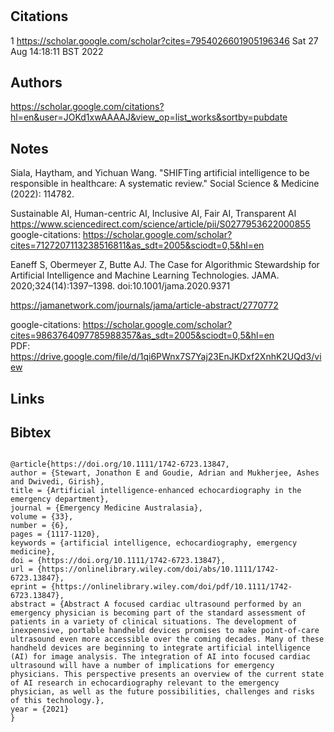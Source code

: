 # 
## Citations

1
https://scholar.google.com/scholar?cites=7954026601905196346
Sat 27 Aug 14:18:11 BST 2022


## Authors 

https://scholar.google.com/citations?hl=en&user=JOKd1xwAAAAJ&view_op=list_works&sortby=pubdate



## Notes

Siala, Haytham, and Yichuan Wang. "SHIFTing artificial intelligence to be responsible in healthcare: A systematic review." Social Science & Medicine (2022): 114782.

Sustainable AI, Human-centric AI, Inclusive AI, Fair AI, Transparent AI
https://www.sciencedirect.com/science/article/pii/S0277953622000855
google-citations: https://scholar.google.com/scholar?cites=7127207113238516811&as_sdt=2005&sciodt=0,5&hl=en



Eaneff S, Obermeyer Z, Butte AJ. The Case for Algorithmic Stewardship for Artificial Intelligence and Machine Learning Technologies. JAMA. 2020;324(14):1397–1398. doi:10.1001/jama.2020.9371 

https://jamanetwork.com/journals/jama/article-abstract/2770772 

google-citations: https://scholar.google.com/scholar?cites=9863764097785988357&as_sdt=2005&sciodt=0,5&hl=en  
PDF:  https://drive.google.com/file/d/1qi6PWnx7S7Yaj23EnJKDxf2XnhK2UQd3/view  



## Links 

## Bibtex 

```

@article{https://doi.org/10.1111/1742-6723.13847,
author = {Stewart, Jonathon E and Goudie, Adrian and Mukherjee, Ashes and Dwivedi, Girish},
title = {Artificial intelligence-enhanced echocardiography in the emergency department},
journal = {Emergency Medicine Australasia},
volume = {33},
number = {6},
pages = {1117-1120},
keywords = {artificial intelligence, echocardiography, emergency medicine},
doi = {https://doi.org/10.1111/1742-6723.13847},
url = {https://onlinelibrary.wiley.com/doi/abs/10.1111/1742-6723.13847},
eprint = {https://onlinelibrary.wiley.com/doi/pdf/10.1111/1742-6723.13847},
abstract = {Abstract A focused cardiac ultrasound performed by an emergency physician is becoming part of the standard assessment of patients in a variety of clinical situations. The development of inexpensive, portable handheld devices promises to make point-of-care ultrasound even more accessible over the coming decades. Many of these handheld devices are beginning to integrate artificial intelligence (AI) for image analysis. The integration of AI into focused cardiac ultrasound will have a number of implications for emergency physicians. This perspective presents an overview of the current state of AI research in echocardiography relevant to the emergency physician, as well as the future possibilities, challenges and risks of this technology.},
year = {2021}
}
```

